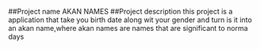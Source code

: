 ##Project name
AKAN NAMES
##Project description
this project is a application that take you birth date along wit your gender and turn is it into an akan name,where akan names are names that are significant to norma days
